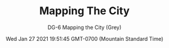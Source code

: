 ---
category: "wall-covering"
date: Wed Jan 27 2021 19:51:45 GMT-0700 (Mountain Standard Time)
description: "null"
designer: "Doug Glovaski"
href: "https://www.areaenvironments.com/doug-glovaski"
image_primary: "./img/dg_mapping+the+city+grey.jpg"
image_secondary: "./img/DG+Mapping+the+City+Grey+Install.jpg"
image_thumb: "./img/Doug+Glovaski.png"
manufacturer: "Area Environments"
slug: "/manufacturers/area-environments/wall-covering/mapping-the-city"
slug_destination: area-environments,
subtitle: "DG-6  Mapping the City  (Grey)"
tags:
  - "area-environments"
  - "wall-covering"
title: "Mapping The City"
---
